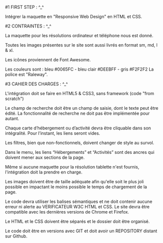 #1 FIRST STEP : ^_^

Intégrer la maquette en "Responsive Web Design" en HTML et CSS.



#2 CONTRAINTES : ^_^

La maquette pour les résolutions ordinateur et téléphone nous est donné.

Toutes les images présentes sur le site sont aussi livrés en format sm, md, l & xl.

Les icônes proviennent de Font Awesome.

Les couleurs sont : bleu #0065FC - bleu clair #DEEBFF - gris #F2F2F2
La police est "Raleway".



#3 CAHIER DES CHARGES : ^_^

L'intégration doit se faire en HTML5 & CSS3, sans framework (code "from scratch")

Le champ de recherche doit être un champ de saisie, dont le texte peut être édité. La fonctionnalité de recherche ne doit pas être implémentée pour autant.

Chaque carte d’hébergement ou d’activité devra être cliquable dans son intégralité. Pour l’instant, les liens seront vides.

Les filtres, bien que non-fonctionnels, doivent changer de style au survol.

Dans le menu, les liens “Hébergements” et “Activités” sont des ancres qui doivent mener aux sections de la page.

Même si aucune maquette pour la résolution tablette n'est fournis, l'intégration doit la prendre en charge.

Les images doivent être de taille adéquate afin qu'elle soit le plus joli possible en impactant le moins possible le temps de chargement de la page.

Le code devra utiliser les balises sémantiques et ne doit contenir aucune erreur ni alerte au VERIFICATEUR W3C HTML et CSS.
Le site devra être compatible avec les dernières versions de Chrome et Firefox.

Le HTML et le CSS doivent être séparés et le dossier doit être organisé.

Le code doit être en versions avec GIT et doit avoir un REPOSITORY distant sur Github.